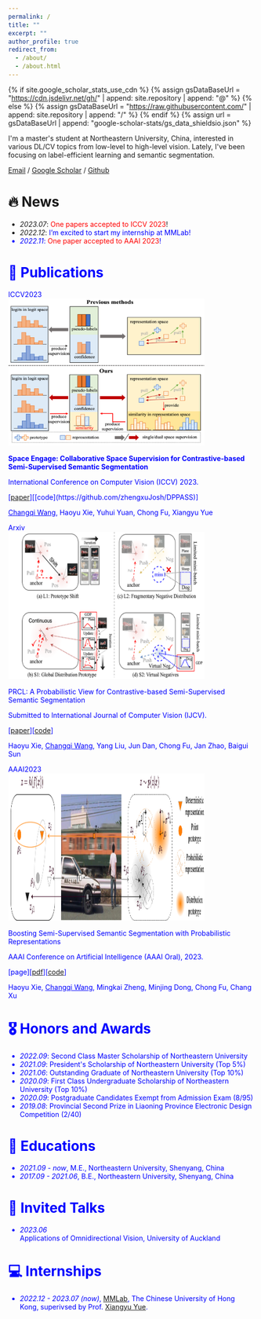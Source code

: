 ```yaml
---
permalink: /
title: ""
excerpt: ""
author_profile: true
redirect_from: 
  - /about/
  - /about.html
---
```


{% if site.google_scholar_stats_use_cdn %}
{% assign gsDataBaseUrl = "https://cdn.jsdelivr.net/gh/" | append: site.repository | append: "@" %}
{% else %}
{% assign gsDataBaseUrl = "https://raw.githubusercontent.com/" | append: site.repository | append: "/" %}
{% endif %}
{% assign url = gsDataBaseUrl | append: "google-scholar-stats/gs_data_shieldsio.json" %}

<span class='anchor' id='about-me'></span>

I'm a master's student at Northeastern University, China, interested in various DL/CV topics from low-level to high-level vision. Lately, I've been focusing on label-efficient learning and semantic segmentation.

[Email](wangchangqi98@gmail.com) / [Google Scholar](https://scholar.google.com/citations?user=SCHOLAR_ID&user=uwIyOQ8AAAAJ) / [Github](https://github.com/WangChangqi98)

# 🔥 News
- *2023.07*: <font color=red>One papers accepted to ICCV 2023</font>! 
- *2022.12*: <font color=blue>I’m excited to start my internship at MMLab! 
- *2022.11*: <font color=red>One paper accepted to AAAI 2023</font>! 


# 📝 Publications 
<div class='paper-box'><div class='paper-box-image'><div><div class="badge">ICCV2023</div><img src='images/CSS.png' alt="sym" width="400px" height='300px'></div></div>
<div class='paper-box-text' markdown="1">
  
<b>Space Engage: Collaborative Space Supervision for Contrastive-based Semi-Supervised Semantic Segmentation</b>

International Conference on Computer Vision (ICCV) 2023.

[[paper]([https://arxiv.org/pdf/2303.14360.pdf](https://openaccess.thecvf.com/content/CVPR2023/papers/Zheng_Both_Style_and_Distortion_Matter_Dual-Path_Unsupervised_Domain_Adaptation_for_CVPR_2023_paper.pdf))][[code](https://github.com/zhengxuJosh/DPPASS)]

<u>Changqi Wang</u>, Haoyu Xie, Yuhui Yuan, Chong Fu, Xiangyu Yue

</div>
</div>

<div class='paper-box'><div class='paper-box-image'><div><div class="badge">Arxiv</div><img src='images/PTT.png' alt="sym" width="400px" height='300px'></div>
</div>
<div class='paper-box-text' markdown="1">
  
PRCL: A Probabilistic View for Contrastive-based Semi-Supervised Semantic Segmentation

Submitted to International Journal of Computer Vision (IJCV).
  
[[paper](https://arxiv.org/abs/2302.08890)][[code](https://github.com/vlislab2022/Awesome-Events-Deep-Learning)]
  
Haoyu Xie, <u>Changqi Wang</u>, Yang Liu, Jun Dan, Chong Fu, Jan Zhao, Baigui Sun

</div>
</div>

<div class='paper-box'><div class='paper-box-image'><div><div class="badge">AAAI2023</div><img src='images/PRCL.png' alt="sym" width="400px" height='300px'></div>
</div>
<div class='paper-box-text' markdown="1">
  
Boosting Semi-Supervised Semantic Segmentation with Probabilistic Representations

AAAI Conference on Artificial Intelligence (AAAI Oral), 2023.
  
[page][[pdf](https://arxiv.org/abs/2302.08890)][[code](https://github.com/vlislab2022/Awesome-Events-Deep-Learning)]
  
Haoyu Xie, <u>Changqi Wang</u>, Mingkai Zheng, Minjing Dong, Chong Fu, Chang Xu

</div>
</div>


# 🎖 Honors and Awards
* *2022.09*: Second Class Master Scholarship of Northeastern University
* *2021.09*: President's Scholarship of Northeastern University (Top 5%)
* *2021.06*: Outstanding Graduate of Northeastern University (Top 10%)
* *2020.09*: First Class Undergraduate Scholarship of Northeastern University (Top 10%)
* *2020.09*: Postgraduate Candidates Exempt from Admission Exam (8/95)
* *2019.08*: Provincial Second Prize in Liaoning Province Electronic Design Competition (2/40)


# 📖 Educations
* *2021.09 - now*, M.E., Northeastern University, Shenyang, China
* *2017.09 - 2021.06*, B.E., Northeastern University, Shenyang, China

# 💬 Invited Talks
* *2023.06* <br/> Applications of Omnidirectional Vision, University of Auckland
  
# 💻 Internships 
* *2022.12 - 2023.07 (now)*, [MMLab](https://mmlab.ie.cuhk.edu.hk), The Chinese University of Hong Kong, superivsed by Prof. [Xiangyu Yue](http://people.eecs.berkeley.edu/~xyyue/).


